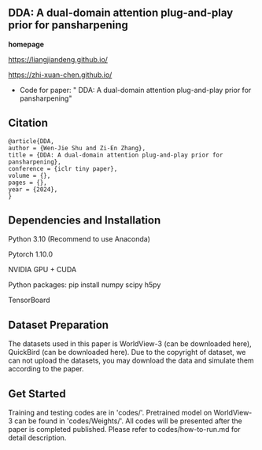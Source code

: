 ## DDA: A dual-domain attention plug-and-play prior for pansharpening
**homepage**

https://liangjiandeng.github.io/

https://zhi-xuan-chen.github.io/

- Code for paper: " DDA: A dual-domain attention plug-and-play prior for pansharpening"

## Citation

```
@article{DDA,
author = {Wen-Jie Shu and Zi-En Zhang},
title = {DDA: A dual-domain attention plug-and-play prior for pansharpening},
conference = {iclr tiny paper},
volume = {},
pages = {},
year = {2024},
}
```

## Dependencies and Installation
Python 3.10 (Recommend to use Anaconda)

Pytorch 1.10.0

NVIDIA GPU + CUDA

Python packages: pip install numpy scipy h5py

TensorBoard

## Dataset Preparation

The datasets used in this paper is WorldView-3 (can be downloaded here), QuickBird (can be downloaded here). Due to the copyright of dataset, we can not upload the datasets, you may download the data and simulate them according to the paper.

## Get Started
Training and testing codes are in 'codes/'. Pretrained model on WorldView-3 can be found in 'codes/Weights/'. All codes will be presented after the paper is completed published. Please refer to codes/how-to-run.md for detail description.